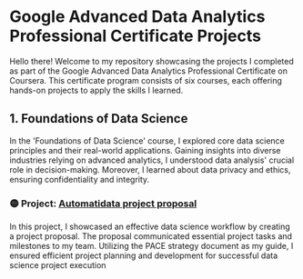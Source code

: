 # Google Advanced Data Analytics Professional Certificate Projects

Hello there! Welcome to my repository showcasing the projects I completed as part of the Google Advanced Data Analytics Professional Certificate on Coursera. This certificate program consists of six courses, each offering hands-on projects to apply the skills I learned.

## 1. Foundations of Data Science

In the 'Foundations of Data Science' course, I explored core data science principles and their real-world applications. Gaining insights into diverse industries relying on advanced analytics, I understood data analysis' crucial role in decision-making. Moreover, I learned about data privacy and ethics, ensuring confidentiality and integrity.

### 🟡  Project: [Automatidata project proposal](./project_1)
In this project, I showcased an effective data science workflow by creating a project proposal. The proposal communicated essential project tasks and milestones to my team. Utilizing the PACE strategy document as my guide, I ensured efficient project planning and development for successful data science project execution


